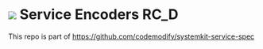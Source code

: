 # ![](https://fonts.gstatic.com/s/i/materialiconsoutlined/flare/v4/24px.svg) Service Encoders RC_D
This repo is part of https://github.com/codemodify/systemkit-service-spec